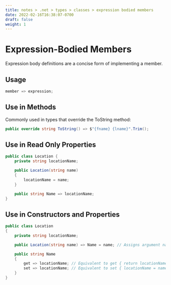 ```yaml
---
title: notes > .net > types > classes > expression bodied members
date: 2022-02-16T16:38:07-0700
draft: false
weight: 1
---
```


# Expression-Bodied Members
Expression body definitions are a concise form of implementing a member.

## Usage
```cs
member => expression;
```

## Use in Methods
Commonly used in types that override the ToString method:
```cs
public override string ToString() => $"{fname} {lname}".Trim();
```

## Use in Read Only Properties
```cs
public class Location {
    private string locationName;

    public Location(string name) 
    {
        locationName = name;
    }

    public string Name => locationName;
}
```

## Use in Constructors and Properties
```cs
public class Location 
{
    private string locationName;

    public Location(string name) => Name = name; // Assigns argument name to property Name.

    public string Name 
    {
        get => locationName; // Equivalent to get { return locationName; }
        set => locationName; // Equivalent to set { locationName = name } = value;(?)
    }
}
```
